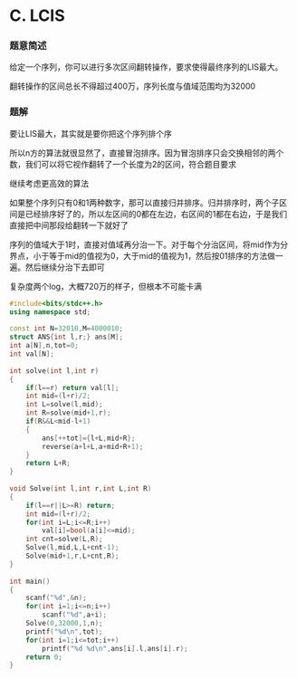 # C. LCIS

### 题意简述

给定一个序列，你可以进行多次区间翻转操作，要求使得最终序列的LIS最大。

翻转操作的区间总长不得超过400万，序列长度与值域范围均为32000

### 题解

要让LIS最大，其实就是要你把这个序列排个序

所以n方的算法就很显然了，直接冒泡排序。因为冒泡排序只会交换相邻的两个数，我们可以将它视作翻转了一个长度为2的区间，符合题目要求

继续考虑更高效的算法

如果整个序列只有0和1两种数字，那可以直接归并排序。归并排序时，两个子区间是已经排序好了的，所以左区间的0都在左边，右区间的1都在右边，于是我们直接把中间那段给翻转一下就好了

序列的值域大于1时，直接对值域再分治一下。对于每个分治区间，将mid作为分界点，小于等于mid的值视为0，大于mid的值视为1，然后按01排序的方法做一遍。然后继续分治下去即可

复杂度两个log，大概720万的样子，但根本不可能卡满

```cpp
#include<bits/stdc++.h>
using namespace std;
 
const int N=32010,M=4000010;
struct ANS{int l,r;} ans[M];
int a[N],n,tot=0;
int val[N];
 
int solve(int l,int r)
{
    if(l==r) return val[l];
    int mid=(l+r)/2;
    int L=solve(l,mid);
    int R=solve(mid+1,r);
    if(R&&L<mid-l+1)
    {
        ans[++tot]={l+L,mid+R};
        reverse(a+l+L,a+mid+R+1);
    }
    return L+R;
}
 
void Solve(int l,int r,int L,int R)
{
    if(l==r||L>=R) return;
    int mid=(l+r)/2;
    for(int i=L;i<=R;i++)
        val[i]=bool(a[i]<=mid);
    int cnt=solve(L,R);
    Solve(l,mid,L,L+cnt-1);
    Solve(mid+1,r,L+cnt,R);
}
 
int main()
{
    scanf("%d",&n);
    for(int i=1;i<=n;i++)
        scanf("%d",a+i);
    Solve(0,32000,1,n);
    printf("%d\n",tot);
    for(int i=1;i<=tot;i++)
        printf("%d %d\n",ans[i].l,ans[i].r);
    return 0;
}
```